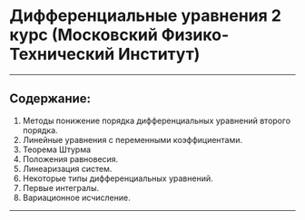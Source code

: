 # Дифференциальные уравнения 2 курс (Московский Физико-Технический Институт)
-------------------------------
## Содержание:
1. Методы понижение порядка дифференциальных уравнений второго порядка.
2. Линейные уравнения с переменными коэффициентами.
3. Теорема Штурма
4. Положения равновесия.
5. Линеаризация систем.
6. Некоторые типы дифференциальных уравнений.
7. Первые интегралы.
8. Вариационное исчисление.
-------------------------------

